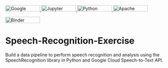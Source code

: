 <a href="https://cloud.google.com">
    <img src="https://img.shields.io/badge/GoogleCloud-%234285F4.svg?style=for-the-badge&logo=google-cloud&logoColor=white" alt="Google Cloud" width="110" height="20">
</a>

<a href="https://jupyter.org">
    <img src="https://img.shields.io/badge/jupyter-%23FA0F00.svg?style=for-the-badge&logo=jupyter&logoColor=white" alt="Jupyter Notebook" width="110" height="20">
</a>

<a href="https://www.python.org">
    <img src="https://img.shields.io/badge/python-3670A0?style=for-the-badge&logo=python&logoColor=ffdd54" alt="Python" width="110" height="20">
</a>

<a href="https://www.apache.org">
    <img src="https://img.shields.io/badge/apache-%23D42029.svg?style=for-the-badge&logo=apache&logoColor=white" alt="Apache" width="110" height="20">
</a>

<a href="https://mybinder.org/v2/gh/JESUSC1/Speech-Recognition-Exercise.git/HEAD?labpath=Speech_Recognition_Exercise.ipynb"><img src="https://mybinder.org/badge_logo.svg" alt="Binder" height="20" width="110"></a>

</a>


# Speech-Recognition-Exercise
Build a data pipeline to perform speech recognition and analysis using the SpeechRecognition library in Python and Google Cloud Speech-to-Text API.
